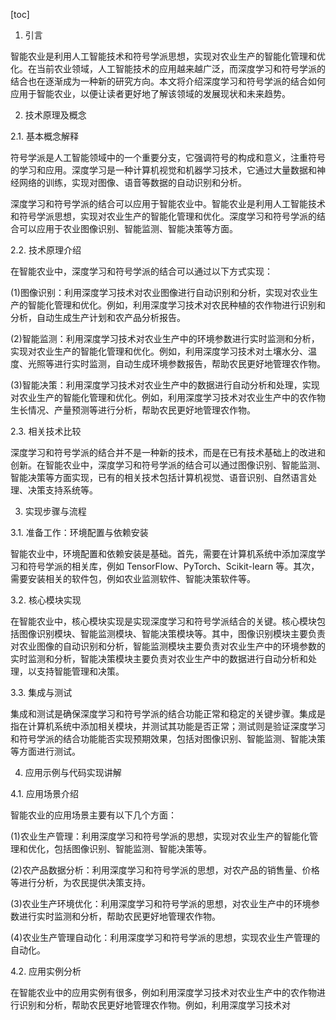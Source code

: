 
[toc]                    
                
                
1. 引言

智能农业是利用人工智能技术和符号学派思想，实现对农业生产的智能化管理和优化。在当前农业领域，人工智能技术的应用越来越广泛，而深度学习和符号学派的结合也在逐渐成为一种新的研究方向。本文将介绍深度学习和符号学派的结合如何应用于智能农业，以便让读者更好地了解该领域的发展现状和未来趋势。

2. 技术原理及概念

2.1. 基本概念解释

符号学派是人工智能领域中的一个重要分支，它强调符号的构成和意义，注重符号的学习和应用。深度学习是一种计算机视觉和机器学习技术，它通过大量数据和神经网络的训练，实现对图像、语音等数据的自动识别和分析。

深度学习和符号学派的结合可以应用于智能农业中。智能农业是利用人工智能技术和符号学派思想，实现对农业生产的智能化管理和优化。深度学习和符号学派的结合可以应用于农业图像识别、智能监测、智能决策等方面。

2.2. 技术原理介绍

在智能农业中，深度学习和符号学派的结合可以通过以下方式实现：

(1)图像识别：利用深度学习技术对农业图像进行自动识别和分析，实现对农业生产的智能化管理和优化。例如，利用深度学习技术对农民种植的农作物进行识别和分析，自动生成生产计划和农产品分析报告。

(2)智能监测：利用深度学习技术对农业生产中的环境参数进行实时监测和分析，实现对农业生产的智能化管理和优化。例如，利用深度学习技术对土壤水分、温度、光照等进行实时监测，自动生成环境参数报告，帮助农民更好地管理农作物。

(3)智能决策：利用深度学习技术对农业生产中的数据进行自动分析和处理，实现对农业生产的智能化管理和优化。例如，利用深度学习技术对农业生产中的农作物生长情况、产量预测等进行分析，帮助农民更好地管理农作物。

2.3. 相关技术比较

深度学习和符号学派的结合并不是一种新的技术，而是在已有技术基础上的改进和创新。在智能农业中，深度学习和符号学派的结合可以通过图像识别、智能监测、智能决策等方面实现，已有的相关技术包括计算机视觉、语音识别、自然语言处理、决策支持系统等。

3. 实现步骤与流程

3.1. 准备工作：环境配置与依赖安装

智能农业中，环境配置和依赖安装是基础。首先，需要在计算机系统中添加深度学习和符号学派的相关库，例如 TensorFlow、PyTorch、Scikit-learn 等。其次，需要安装相关的软件包，例如农业监测软件、智能决策软件等。

3.2. 核心模块实现

在智能农业中，核心模块实现是实现深度学习和符号学派结合的关键。核心模块包括图像识别模块、智能监测模块、智能决策模块等。其中，图像识别模块主要负责对农业图像的自动识别和分析，智能监测模块主要负责对农业生产中的环境参数的实时监测和分析，智能决策模块主要负责对农业生产中的数据进行自动分析和处理，以支持智能管理和决策。

3.3. 集成与测试

集成和测试是确保深度学习和符号学派的结合功能正常和稳定的关键步骤。集成是指在计算机系统中添加相关模块，并测试其功能是否正常；测试则是验证深度学习和符号学派的结合功能能否实现预期效果，包括对图像识别、智能监测、智能决策等方面进行测试。

4. 应用示例与代码实现讲解

4.1. 应用场景介绍

智能农业的应用场景主要有以下几个方面：

(1)农业生产管理：利用深度学习和符号学派的思想，实现对农业生产的智能化管理和优化，包括图像识别、智能监测、智能决策等。

(2)农产品数据分析：利用深度学习和符号学派的思想，对农产品的销售量、价格等进行分析，为农民提供决策支持。

(3)农业生产环境优化：利用深度学习和符号学派的思想，对农业生产中的环境参数进行实时监测和分析，帮助农民更好地管理农作物。

(4)农业生产管理自动化：利用深度学习和符号学派的思想，实现农业生产管理的自动化。

4.2. 应用实例分析

在智能农业中的应用实例有很多，例如利用深度学习技术对农业生产中的农作物进行识别和分析，帮助农民更好地管理农作物。例如，利用深度学习技术对

